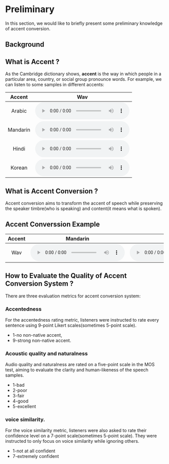 # Preliminary

In this section, we would like to briefly present some preliminary knowledge of accent conversion.

## Background

## What is Accent ?

As the Cambridge dictionary shows, **accent** is the way in which people in a particular area, country, or social group pronounce words. For example, we can listen to some samples in different accents:

|  Accent   |   Wav |  
| :------: | :--------: | 
|    Arabic        |    <audio controls="controls"><source type="audio/wav" src="../../_static/wav/aba_0001.wav"></source><p>Your browser does not support the audio element.</p></audio>        |  
|Mandarin | <audio controls="controls"><source type="audio/wav" src="../../_static/wav/bwc_0001.wav"></source><p>Your browser does not support the audio element.</p></audio>       | 
| Hindi |   <audio controls="controls"><source type="audio/wav" src="../../_static/wav/asi_0001.wav"></source><p>Your browser does not support the audio element.</p></audio>     | 
|  Korean |    <audio controls="controls"><source type="audio/wav" src="../../_static/wav/hkk_0001.wav"></source><p>Your browser does not support the audio element.</p></audio>    |


## What is Accent Conversion ?
Accent conversion aims to transform the accent of speech while preserving the speaker timbre(who is speaking) and content(it means what is spoken). 

## Accent Converssion Example


|  Accent   |   Mandarin |  American | Accnet Converted | 
| :------: | :--------: |  :--------: |  :--------: | 
|    Wav        |    <audio controls="controls"><source type="audio/wav" src="../../_static/wav/media1.wav"></source><p>Your browser does not support the audio element.</p></audio>        |  <audio controls="controls"><source type="audio/wav" src="../../_static/wav/media2.wav"></source><p>Your browser does not support the audio element.</p></audio>        |  <audio controls="controls"><source type="audio/wav" src="../../_static/wav/media3.wav"></source><p>Your browser does not support the audio element.</p></audio>        |  

## How to Evaluate the Quality of Accent Conversion System ?

There are three evaluation metrics for accent conversion system:

### Accentedness

For the accentedness rating metric, listeners were instructed to rate every sentence using 9-point Likert scales(sometimes 5-point scale).
- 1-no non-native accent, 
- 9-strong non-native accent.

### Acoustic quality and naturalness

Audio quality and naturalness are rated on a five-point scale in the MOS test, aiming to evaluate the clarity and human-likeness of the speech samples.

- 1-bad
- 2-poor
- 3-fair
- 4-good
- 5-excellent

### voice similarity. 

For the voice similarity metric, listeners were also asked to rate their confidence level on a 7-point scale(sometimes 5-point scale). They were instructed to only focus on voice similarity while ignoring others.

- 1-not at all confident
- 7-extremely confident